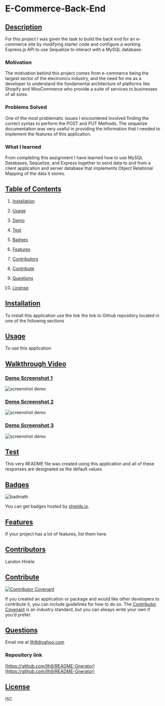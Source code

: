 # E-Commerce-Back-End

    
## [Description](#description)
    
For this project I was given the task to build the back end for an e-commerce site by modifying starter code and configure a working Express.js API to use Sequelize to interact with a MySQL database.
    
### Motivation
    
The motivation behind this project comes from e-commerce being the largest sector of the electronics industry, and the need for me as a developer to understand the fundamental architecture of platforms like Shopify and WooCommerce who provide a suite of services to businesses of all sizes.
    
### Problems Solved 
    
One of the most problematic issues I encountered involved finding the correct syntax to perform the POST and PUT Methods. The  sequelize documentation was very useful in providing the information that I needed to implement the features of this application.
    
### What I learned 
    
From completing this assignment I have learned how to use MySQL Databases, Sequelize, and Express together to send data to and from a client application and server database that implements Object Relational Mapping of the data it stores.
    
## [Table of Contents](#table-of-contents)
 
    
1. [Installation](#installation)
    
1. [Usage](#usage)
    
1. [Demo](#demo)
    
1. [Test](#test)
    
1. [Badges](#badges)
    
1. [Features](#features)
    
1. [Contributors](#contributors)
    
1. [Contribute](#contribute)
    
1. [Questions](#questions)
    
1. [License](#license)

    
## [Installation](#installation)
    
To install this application use the link the link to Github repository located in one of the following sections
    
## [Usage](#usage)
    
To use this application 
    
## [Walkthrough Video](https://watch.screencastify.com/v/U2QpCko7skGyMEGyo3ZA)
    
### [Demo Screenshot 1](#demo-screenshot-1)
    
![screenshot demo ](./SS1.PNG)
    
### [Demo Screenshot 2](#demo-screenshot-2)
    
![screenshot demo](./SS2.PNG)
    
### [Demo Screenshot 3](#demo-screenshot-3)
    
![screenshot demo](./SS3.PNG)
    
## [Test](#test)
    
This very README file was created using this application and all of these responses are designated as the default values
    
## [Badges](#badges)
    
![badmath](https://img.shields.io/github/languages/top/nielsenjared/badmath)
    
You can get badges hosted by [shields.io](https://shields.io/). 
    
## [Features](#features)
    
If your project has a lot of features, list them here.
    
## [Contributors](#contributors)
    
Landon Hinkle
    
## [Contribute](#contribute)
    
[![Contributor Covenant](https://img.shields.io/badge/Contributor%20Covenant-2.1-4baaaa.svg)](code_of_conduct.md)
    
If you created an application or package and would like other developers to contribute it, you can include guidelines for how to do so. The [Contributor Covenant](https://www.contributor-covenant.org/) is an industry standard, but you can always write your own if you'd prefer.
    
## [Questions](#questions)
    
Email me at llh9@yahoo.com

### Repository link

[https://github.com/llh9/README-Gnerator](https://github.com/llh9/README-Gnerator)
    
## [License](#license)
    
ISC
    